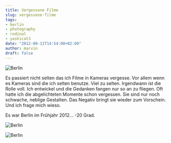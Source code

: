 ```yaml
---
title: Vergessene Filme
slug: vergessene-filme
tags:
- berlin
- photography
- rodinal
- yashicat3
date: "2012-09-11T14:54:00+02:00"
author: marvin
draft: false
---
```

![Berlin](/images/7970270340_20d3fc0317_b.jpg)

Es passiert nicht selten das ich Filme in Kameras vergesse. Vor allem
wenn es Kameras sind die ich selten benutze. Viel zu selten. Irgendwann
ist die Rolle voll. Ich entwickel und die Gedanken fangen nur so an zu
fliegen. Oft hatte ich die abgelichteten Momente schon vergessen. Sie
sind nur noch schwache, neblige Gestalten. Das Negativ bringt sie wieder
zum Vorschein. Und ich frage mich wieso.

Es war Berlin im Frühjahr 2012... -20 Grad.

![Berlin](/images/7970269182_00f86106bb_b.jpg)

![Berlin](/images/7970271524_218d53c5e8_b.jpg)